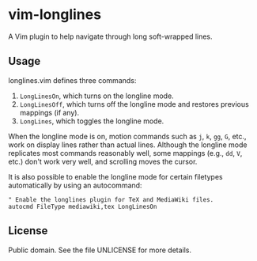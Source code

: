 vim-longlines
=============

A Vim plugin to help navigate through long soft-wrapped lines.

Usage
-----

longlines.vim defines three commands:

  1. `LongLinesOn`, which turns on the longline mode.
  2. `LongLinesOff`, which turns off the longline mode and restores
      previous mappings (if any).
  3. `LongLines`, which toggles the longline mode.

When the longline mode is on, motion commands such as `j`, `k`, `gg`,
`G`, etc., work on display lines rather than actual lines.  Although the
longline mode replicates most commands reasonably well, some mappings
(e.g., `dd`, `V`, etc.) don't work very well, and scrolling moves the
cursor.

It is also possible to enable the longline mode for certain filetypes
automatically by using an autocommand:

```vim
" Enable the longlines plugin for TeX and MediaWiki files.
autocmd FileType mediawiki,tex LongLinesOn
```

License
-------

Public domain. See the file UNLICENSE for more details.
